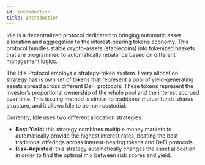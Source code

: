 ```yaml
---
id: introduction
title: Introduction
---
```


Idle is a decentralized protocol dedicated to bringing automatic asset allocation and aggregation to the interest-bearing tokens economy. This protocol bundles stable crypto-assets (stablecoins) into tokenized baskets that are programmed to automatically rebalance based on different management logics.

The Idle Protocol employs a strategy-token system. Every allocation strategy has is own set of tokens that represent a pool of yield-generating assets spread across different DeFi protocols. These tokens represent the investor’s proportional ownership of the whole pool and the interest accrued over time. This issuing method is similar to traditional mutual funds shares structure, and it allows Idle to be non-custodial.

Currently, Idle uses two different allocation strategies:

* **Best-Yield:** this strategy combines multiple money markets to automatically provide the highest interest rates, beating the best traditional offerings across interest-bearing tokens and DeFi protocols.
* **Risk-Adjusted:** this strategy automatically changes the asset allocation in order to find the optimal mix between risk scores and yield.